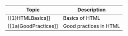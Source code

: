 
| Topic                | Description            |
| -------------------- | ---------------------- |
| [[1)HTMLBasics]]     | Basics of HTML         |
| [[1a)GoodPractices]] | Good practices in HTML |

